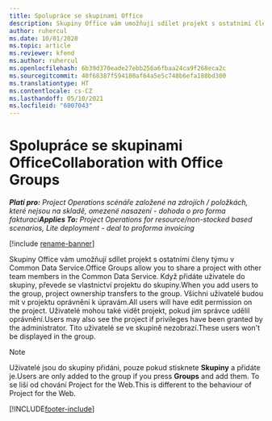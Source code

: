 ```yaml
---
title: Spolupráce se skupinami Office
description: Skupiny Office vám umožňují sdílet projekt s ostatními členy týmu v rámci Common Data Service.
author: ruhercul
ms.date: 10/01/2020
ms.topic: article
ms.reviewer: kfend
ms.author: ruhercul
ms.openlocfilehash: 6b39d370eade27ebb256a6fbaa24ca9f268eca2c
ms.sourcegitcommit: 40f68387f594180af64a5e5c748b6efa188bd300
ms.translationtype: HT
ms.contentlocale: cs-CZ
ms.lasthandoff: 05/10/2021
ms.locfileid: "6007043"
---
```

# <a name="collaboration-with-office-groups"></a><span data-ttu-id="f088a-103">Spolupráce se skupinami Office</span><span class="sxs-lookup"><span data-stu-id="f088a-103">Collaboration with Office Groups</span></span>

<span data-ttu-id="f088a-104">_**Platí pro:** Project Operations scénáře založené na zdrojích / položkách, které nejsou na skladě, omezené nasazení - dohoda o pro forma fakturaci_</span><span class="sxs-lookup"><span data-stu-id="f088a-104">_**Applies To:** Project Operations for resource/non-stocked based scenarios, Lite deployment - deal to proforma invoicing_</span></span>

[!include [rename-banner](~/includes/cc-data-platform-banner.md)]

<span data-ttu-id="f088a-105">Skupiny Office vám umožňují sdílet projekt s ostatními členy týmu v Common Data Service.</span><span class="sxs-lookup"><span data-stu-id="f088a-105">Office Groups allow you to share a project with other team members in the Common Data Service.</span></span> <span data-ttu-id="f088a-106">Když přidáte uživatele do skupiny, převede se vlastnictví projektu do skupiny.</span><span class="sxs-lookup"><span data-stu-id="f088a-106">When you add users to the group, project ownership transfers to the group.</span></span> <span data-ttu-id="f088a-107">Všichni uživatelé budou mít v projektu oprávnění k úpravám.</span><span class="sxs-lookup"><span data-stu-id="f088a-107">All users will have edit permission on the project.</span></span> <span data-ttu-id="f088a-108">Uživatelé mohou také vidět projekt, pokud jim správce udělil oprávnění.</span><span class="sxs-lookup"><span data-stu-id="f088a-108">Users may also see the project if privileges have been granted by the administrator.</span></span> <span data-ttu-id="f088a-109">Tito uživatelé se ve skupině nezobrazí.</span><span class="sxs-lookup"><span data-stu-id="f088a-109">These users won't be displayed in the group.</span></span>

> [!NOTE] 
> <span data-ttu-id="f088a-110">Uživatelé jsou do skupiny přidáni, pouze pokud stisknete **Skupiny** a přidáte je.</span><span class="sxs-lookup"><span data-stu-id="f088a-110">Users are only added to the group if you press **Groups** and add them.</span></span> <span data-ttu-id="f088a-111">To se liší od chování Project for the Web.</span><span class="sxs-lookup"><span data-stu-id="f088a-111">This is different to the behaviour of Project for the Web.</span></span> 



[!INCLUDE[footer-include](../includes/footer-banner.md)]